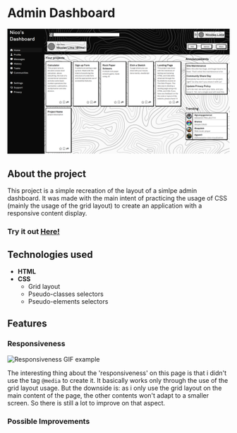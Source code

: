 # Admin Dashboard

![Example picture](https://github.com/Nicog03/admin-dashboard/blob/main/readme-content/layout.png)

## About the project

This project is a simple recreation of the layout of a simlpe admin dashboard. It was made with the main intent of practicing the usage of CSS (mainly the usage of the grid layout) to create an application with a responsive content display.

### Try it out [Here!](https://nicog03.github.io/admin-dashboard/)

## Technologies used

- **HTML**
- **CSS**
  - Grid layout
  - Pseudo-classes selectors
  - Pseudo-elements selectors

## Features

### Responsiveness

![Responsiveness GIF example](https://github.com/Nicog03/admin-dashboard/blob/main/readme-content/resp.gif)

The interesting thing about the 'responsiveness' on this page is that i didn't use the tag `@media` to create it. It basically works only through the use of the grid layout usage. But the downside is: as i only use the grid layout on the main content of the page, the other contents won't adapt to a smaller screen. So there is still a lot to improve on that aspect.

### Possible Improvements
